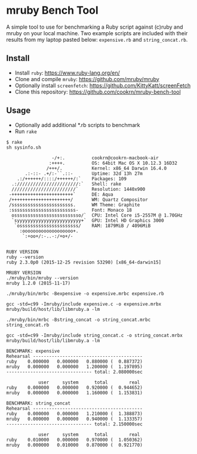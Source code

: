 # mruby Bench Tool

A simple tool to use for benchmarking a Ruby script against (c)ruby and mruby on
your local machine. Two example scripts are included with their results from my
laptop pasted below: `expensive.rb` and `string_concat.rb`.

## Install

* Install `ruby`: https://www.ruby-lang.org/en/
* Clone and compile `mruby`: https://github.com/mruby/mruby
* Optionally install `screenfetch`: https://github.com/KittyKatt/screenFetch
* Clone this repository: https://github.com/cookrn/mruby-bench-tool

## Usage

* Optionally add additional *.rb scripts to benchmark
* Run `rake`

```
$ rake
sh sysinfo.sh

                 -/+:.          cookrn@cookrn-macbook-air
                :++++.          OS: 64bit Mac OS X 10.12.3 16D32
               /+++/.           Kernel: x86_64 Darwin 16.4.0
       .:-::- .+/:-``.::-       Uptime: 32d 13h 27m
    .:/++++++/::::/++++++/:`    Packages: 109
  .:///////////////////////:`   Shell: rake
  ////////////////////////`     Resolution: 1440x900
 -+++++++++++++++++++++++`      DE: Aqua
 /++++++++++++++++++++++/       WM: Quartz Compositor
 /sssssssssssssssssssssss.      WM Theme: Graphite
 :ssssssssssssssssssssssss-     Font: Monaco 18
  osssssssssssssssssssssssso/`  CPU: Intel Core i5-2557M @ 1.70GHz
  `syyyyyyyyyyyyyyyyyyyyyyyy+`  GPU: Intel HD Graphics 3000
   `ossssssssssssssssssssss/    RAM: 1879MiB / 4096MiB
     :ooooooooooooooooooo+.
      `:+oo+/:-..-:/+o+/-


RUBY VERSION
ruby --version
ruby 2.3.0p0 (2015-12-25 revision 53290) [x86_64-darwin15]

MRUBY VERSION
./mruby/bin/mruby --version
mruby 1.2.0 (2015-11-17)

./mruby/bin/mrbc -Bexpensive -o expensive.mrbc expensive.rb

gcc -std=c99 -Imruby/include expensive.c -o expensive.mrbx mruby/build/host/lib/libmruby.a -lm

./mruby/bin/mrbc -Bstring_concat -o string_concat.mrbc string_concat.rb

gcc -std=c99 -Imruby/include string_concat.c -o string_concat.mrbx mruby/build/host/lib/libmruby.a -lm

BENCHMARK: expensive
Rehearsal -----------------------------------------
ruby    0.000000   0.000000   0.880000 (  0.887372)
mruby   0.000000   0.000000   1.200000 (  1.197895)
-------------------------------- total: 2.080000sec

            user     system      total        real
ruby    0.000000   0.000000   0.920000 (  0.944652)
mruby   0.000000   0.000000   1.160000 (  1.153831)

BENCHMARK: string_concat
Rehearsal -----------------------------------------
ruby    0.000000   0.000000   1.210000 (  1.388873)
mruby   0.000000   0.000000   0.940000 (  1.133357)
-------------------------------- total: 2.150000sec

            user     system      total        real
ruby    0.010000   0.000000   0.970000 (  1.050362)
mruby   0.000000   0.010000   0.870000 (  0.921770)
```
